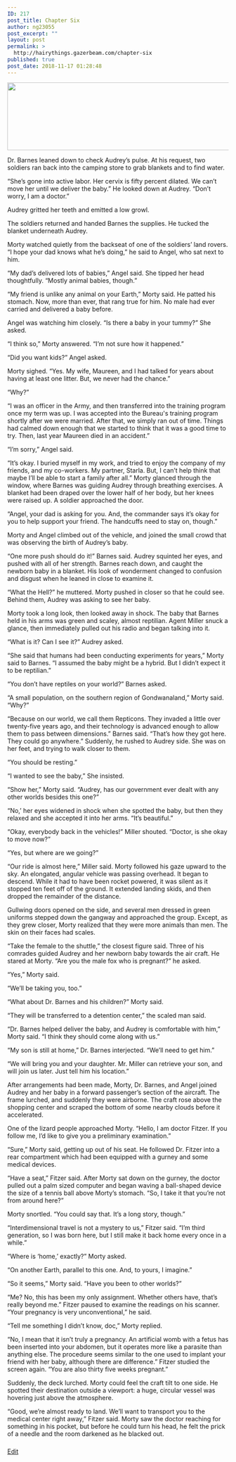 ```yaml
---
ID: 217
post_title: Chapter Six
author: ng23055
post_excerpt: ""
layout: post
permalink: >
  http://hairythings.gazerbeam.com/chapter-six
published: true
post_date: 2018-11-17 01:28:48
---
```

<img title="" src="http://hairythings.gazerbeam.com/wp-content/uploads/2018/11/null-2.png" alt="" width="624" height="154" />

Dr. Barnes leaned down to check Audrey’s pulse. At his request, two soldiers ran back into the camping store to grab blankets and to find water.

“She’s gone into active labor. Her cervix is fifty percent dilated. We can’t move her until we deliver the baby.” He looked down at Audrey. “Don’t worry, I am a doctor.”

Audrey gritted her teeth and emitted a low growl.

The soldiers returned and handed Barnes the supplies. He tucked the blanket underneath Audrey.

Morty watched quietly from the backseat of one of the soldiers’ land rovers. “I hope your dad knows what he’s doing,” he said to Angel, who sat next to him.

“My dad’s delivered lots of babies,” Angel said. She tipped her head thoughtfully. “Mostly animal babies, though.”

“My friend is unlike any animal on your Earth,” Morty said. He patted his stomach. Now, more than ever, that rang true for him. No male had ever carried and delivered a baby before.

Angel was watching him closely. “Is there a baby in your tummy?” She asked.

“I think so,” Morty answered. “I’m not sure how it happened.”

“Did you want kids?” Angel asked.

Morty sighed. “Yes. My wife, Maureen, and I had talked for years about having at least one litter. But, we never had the chance.”

“Why?”

“I was an officer in the Army, and then transferred into the training program once my term was up. I was accepted into the Bureau's training program shortly after we were married. After that, we simply ran out of time. Things had calmed down enough that we started to think that it was a good time to try. Then, last year Maureen died in an accident.”

“I’m sorry,” Angel said.

“It’s okay. I buried myself in my work, and tried to enjoy the company of my friends, and my co-workers. My partner, Starla. But, I can’t help think that maybe I’ll be able to start a family after all.” Morty glanced through the window, where Barnes was guiding Audrey through breathing exercises. A blanket had been draped over the lower half of her body, but her knees were raised up. A soldier approached the door.

“Angel, your dad is asking for you. And, the commander says it’s okay for you to help support your friend. The handcuffs need to stay on, though.”

Morty and Angel climbed out of the vehicle, and joined the small crowd that was observing the birth of Audrey’s baby.

“One more push should do it!” Barnes said. Audrey squinted her eyes, and pushed with all of her strength. Barnes reach down, and caught the newborn baby in a blanket. His look of wonderment changed to confusion and disgust when he leaned in close to examine it.

“What the Hell?” he muttered. Morty pushed in closer so that he could see. Behind them, Audrey was asking to see her baby.

Morty took a long look, then looked away in shock. The baby that Barnes held in his arms was green and scaley, almost reptilian. Agent Miller snuck a glance, then immediately pulled out his radio and began talking into it.

“What is it? Can I see it?” Audrey asked.

“She said that humans had been conducting experiments for years,” Morty said to Barnes. “I assumed the baby might be a hybrid. But I didn’t expect it to be reptilian.”

“You don’t have reptiles on your world?” Barnes asked.

“A small population, on the southern region of Gondwanaland,” Morty said. “Why?”

“Because on our world, we call them Repticons. They invaded a little over twenty-five years ago, and their technology is advanced enough to allow them to pass between dimensions.” Barnes said. “That’s how they got here. They could go anywhere.” Suddenly, he rushed to Audrey side. She was on her feet, and trying to walk closer to them.

“You should be resting.”

“I wanted to see the baby,” She insisted.

“Show her,” Morty said. “Audrey, has our government ever dealt with any other worlds besides this one?”

“No,’ her eyes widened in shock when she spotted the baby, but then they relaxed and she accepted it into her arms. “It’s beautiful.”

“Okay, everybody back in the vehicles!” Miller shouted. “Doctor, is she okay to move now?”

“Yes, but where are we going?”

“Our ride is almost here,” Miller said. Morty followed his gaze upward to the sky. An elongated, angular vehicle was passing overhead. It began to descend. While it had to have been rocket powered, it was silent as it stopped ten feet off of the ground. It extended landing skids, and then dropped the remainder of the distance.

Gullwing doors opened on the side, and several men dressed in green uniforms stepped down the gangway and approached the group. Except, as they grew closer, Morty realized that they were more animals than men. The skin on their faces had scales.

“Take the female to the shuttle,” the closest figure said. Three of his comrades guided Audrey and her newborn baby towards the air craft. He stared at Morty. “Are you the male fox who is pregnant?” he asked.

“Yes,” Morty said.

“We’ll be taking you, too.”

“What about Dr. Barnes and his children?” Morty said.

“They will be transferred to a detention center,” the scaled man said.

“Dr. Barnes helped deliver the baby, and Audrey is comfortable with him,” Morty said. “I think they should come along with us.”

“My son is still at home,” Dr. Barnes interjected. “We’ll need to get him.”

“We will bring you and your daughter. Mr. Miller can retrieve your son, and will join us later. Just tell him his location.”

After arrangements had been made, Morty, Dr. Barnes, and Angel joined Audrey and her baby in a forward passenger’s section of the aircraft. The frame lurched, and suddenly they were airborne. The craft rose above the shopping center and scraped the bottom of some nearby clouds before it accelerated.

One of the lizard people approached Morty. “Hello, I am doctor Fitzer. If you follow me, I’d like to give you a preliminary examination.”

“Sure,” Morty said, getting up out of his seat. He followed Dr. Fitzer into a rear compartment which had been equipped with a gurney and some medical devices.

“Have a seat,” Fitzer said. After Morty sat down on the gurney, the doctor pulled out a palm sized computer and began waving a ball-shaped device the size of a tennis ball above Morty’s stomach. “So, I take it that you’re not from around here?”

Morty snortled. “You could say that. It’s a long story, though.”

“Interdimensional travel is not a mystery to us,” Fitzer said. “I’m third generation, so I was born here, but I still make it back home every once in a while.”

“Where is ‘home,’ exactly?” Morty asked.

“On another Earth, parallel to this one. And, to yours, I imagine.”

“So it seems,” Morty said. “Have you been to other worlds?”

“Me? No, this has been my only assignment. Whether others have, that’s really beyond me.” Fitzer paused to examine the readings on his scanner. “Your pregnancy is very unconventional,” he said.

“Tell me something I didn’t know, doc,” Morty replied.

“No, I mean that it isn’t truly a pregnancy. An artificial womb with a fetus has been inserted into your abdomen, but it operates more like a parasite than anything else. The procedure seems similar to the one used to implant your friend with her baby, although there are difference.” Fitzer studied the screen again. “You are also thirty five weeks pregnant.”

Suddenly, the deck lurched. Morty could feel the craft tilt to one side. He spotted their destination outside a viewport: a huge, circular vessel was hovering just above the atmosphere.

“Good, we’re almost ready to land. We’ll want to transport you to the medical center right away,” Fitzer said. Morty saw the doctor reaching for something in his pocket, but before he could turn his head, he felt the prick of a needle and the room darkened as he blacked out.

###

<a href="https://docs.google.com/document/d/1RDX4idzk4tTFWOHjo9SoL7KY1c91b4WuweP4L_TRQP8/edit?usp=sharing">Edit</a>